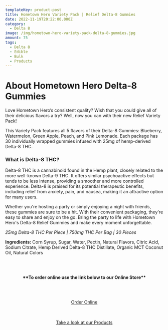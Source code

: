 ```yaml
---
templateKey: product-post
title: Hometown Hero Variety Pack | Relief Delta-8 Gummies
date: 2022-11-19T20:22:00.000Z
category:
  - Delta 8
image: /img/hometown-hero-variety-pack-delta-8-gummies.jpg
amount: 75
tags:
  - Delta 8
  - Edible
  - Bulk
  - Products
---
```

# **About Hometown Hero Delta-8 Gummies**

Love Hometown Hero’s consistent quality? Wish that you could give all of their delicious flavors a try? Well, now you can with their new Relief Variety Pack!

This Variety Pack features all 5 flavors of their Delta-8 Gummies: Blueberry, Watermelon, Green Apple, Peach, and Pink Lemonade. Each package has 30 individually wrapped gummies infused with 25mg of hemp-derived Delta-8 THC.

### **What is Delta-8 THC?**

Delta-8 THC is a cannabinoid found in the Hemp plant, closely related to the more well-known Delta-9 THC. It offers similar psychoactive effects but tends to be less intense, providing a smoother and more controlled experience. Delta-8 is praised for its potential therapeutic benefits, including relief from anxiety, pain, and nausea, making it an attractive option for many users.

Whether you're hosting a party or simply enjoying a night with friends, these gummies are sure to be a hit. With their convenient packaging, they're easy to share and enjoy on the go. Bring the party to life with Hometown Hero's Delta-8 Relief Gummies and make every moment unforgettable.

*25mg Delta-8 THC Per Piece | 750mg THC Per Bag | 30 Pieces*

**Ingredients:** Corn Syrup, Sugar, Water, Pectin, Natural Flavors, Citric Acid, Sodium Citrate, Hemp Derived Delta-8 THC Distillate, Organic MCT Coconut Oil, Natural Colors

<br><br>

<Center>

**\*\*To order online use the link below to our Online Store\*\***

<br><br>

<Center><a class="link-view-more-products" target="_blank" href="https://capitalcbd.shop/product/hometown-hero-d8-gummies-variety-pack-30ct/">Order Online</a></

<br><br><br>

<Center><a class="link-view-more-products" target="_blank" href="https://capitalamericanshaman.com/products">Take a look at our Products</a></Center>

<br><br>